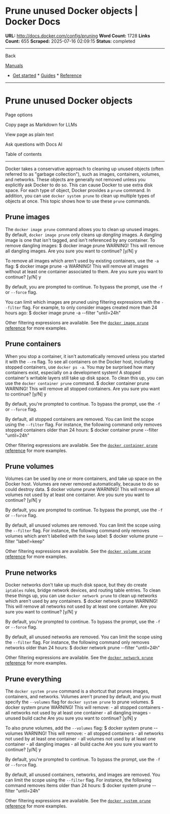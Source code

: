 # Prune unused Docker objects | Docker Docs

**URL:** http://docs.docker.com/config/pruning
**Word Count:** 1728
**Links Count:** 655
**Scraped:** 2025-07-16 02:09:15
**Status:** completed

---

Back

[Manuals](https://docs.docker.com/manuals/)

  * [Get started](http://docs.docker.com/get-started/)   * [Guides](http://docs.docker.com/guides/)   * [Reference](http://docs.docker.com/reference/)

* * *

# Prune unused Docker objects

Page options

Copy page as Markdown for LLMs

View page as plain text

Ask questions with Docs AI

Table of contents

* * *

Docker takes a conservative approach to cleaning up unused objects \(often referred to as "garbage collection"\), such as images, containers, volumes, and networks. These objects are generally not removed unless you explicitly ask Docker to do so. This can cause Docker to use extra disk space. For each type of object, Docker provides a `prune` command. In addition, you can use `docker system prune` to clean up multiple types of objects at once. This topic shows how to use these `prune` commands.

## Prune images

The `docker image prune` command allows you to clean up unused images. By default, `docker image prune` only cleans up _dangling_ images. A dangling image is one that isn't tagged, and isn't referenced by any container. To remove dangling images:               $ docker image prune          WARNING! This will remove all dangling images.     Are you sure you want to continue? [y/N] y     

To remove all images which aren't used by existing containers, use the `-a` flag:               $ docker image prune -a          WARNING! This will remove all images without at least one container associated to them.     Are you sure you want to continue? [y/N] y     

By default, you are prompted to continue. To bypass the prompt, use the `-f` or `--force` flag.

You can limit which images are pruned using filtering expressions with the `--filter` flag. For example, to only consider images created more than 24 hours ago:               $ docker image prune -a --filter "until=24h"     

Other filtering expressions are available. See the [`docker image prune` reference](https://docs.docker.com/reference/cli/docker/image/prune/) for more examples.

## Prune containers

When you stop a container, it isn't automatically removed unless you started it with the `--rm` flag. To see all containers on the Docker host, including stopped containers, use `docker ps -a`. You may be surprised how many containers exist, especially on a development system\! A stopped container's writable layers still take up disk space. To clean this up, you can use the `docker container prune` command.               $ docker container prune          WARNING! This will remove all stopped containers.     Are you sure you want to continue? [y/N] y     

By default, you're prompted to continue. To bypass the prompt, use the `-f` or `--force` flag.

By default, all stopped containers are removed. You can limit the scope using the `--filter` flag. For instance, the following command only removes stopped containers older than 24 hours:               $ docker container prune --filter "until=24h"     

Other filtering expressions are available. See the [`docker container prune` reference](https://docs.docker.com/reference/cli/docker/container/prune/) for more examples.

## Prune volumes

Volumes can be used by one or more containers, and take up space on the Docker host. Volumes are never removed automatically, because to do so could destroy data.               $ docker volume prune          WARNING! This will remove all volumes not used by at least one container.     Are you sure you want to continue? [y/N] y     

By default, you are prompted to continue. To bypass the prompt, use the `-f` or `--force` flag.

By default, all unused volumes are removed. You can limit the scope using the `--filter` flag. For instance, the following command only removes volumes which aren't labelled with the `keep` label:               $ docker volume prune --filter "label!=keep"     

Other filtering expressions are available. See the [`docker volume prune` reference](https://docs.docker.com/reference/cli/docker/volume/prune/) for more examples.

## Prune networks

Docker networks don't take up much disk space, but they do create `iptables` rules, bridge network devices, and routing table entries. To clean these things up, you can use `docker network prune` to clean up networks which aren't used by any containers.               $ docker network prune          WARNING! This will remove all networks not used by at least one container.     Are you sure you want to continue? [y/N] y     

By default, you're prompted to continue. To bypass the prompt, use the `-f` or `--force` flag.

By default, all unused networks are removed. You can limit the scope using the `--filter` flag. For instance, the following command only removes networks older than 24 hours:               $ docker network prune --filter "until=24h"     

Other filtering expressions are available. See the [`docker network prune` reference](https://docs.docker.com/reference/cli/docker/network/prune/) for more examples.

## Prune everything

The `docker system prune` command is a shortcut that prunes images, containers, and networks. Volumes aren't pruned by default, and you must specify the `--volumes` flag for `docker system prune` to prune volumes.               $ docker system prune          WARNING! This will remove:             - all stopped containers             - all networks not used by at least one container             - all dangling images             - unused build cache          Are you sure you want to continue? [y/N] y     

To also prune volumes, add the `--volumes` flag:               $ docker system prune --volumes          WARNING! This will remove:             - all stopped containers             - all networks not used by at least one container             - all volumes not used by at least one container             - all dangling images             - all build cache          Are you sure you want to continue? [y/N] y     

By default, you're prompted to continue. To bypass the prompt, use the `-f` or `--force` flag.

By default, all unused containers, networks, and images are removed. You can limit the scope using the `--filter` flag. For instance, the following command removes items older than 24 hours:               $ docker system prune --filter "until=24h"     

Other filtering expressions are available. See the [`docker system prune` reference](https://docs.docker.com/reference/cli/docker/system/prune/) for more examples.